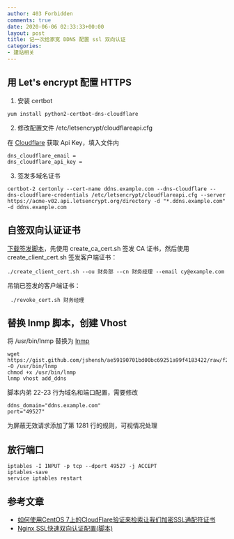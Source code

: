 ```yaml
---
author: 403 Forbidden
comments: true
date: 2020-06-06 02:33:33+00:00
layout: post
title: 记一次给家宽 DDNS 配置 ssl 双向认证
categories:
- 建站相关
---
```

## 用 Let's encrypt 配置 HTTPS

1. 安装 certbot

```shell
yum install python2-certbot-dns-cloudflare
```

2. 修改配置文件 /etc/letsencrypt/cloudflareapi.cfg

在 [Cloudflare](https://www.cloudflare.com/a/profile) 获取 Api Key，填入文件内

```
dns_cloudflare_email = 
dns_cloudflare_api_key = 
```

3. 签发多域名证书

```shell
certbot-2 certonly --cert-name ddns.example.com --dns-cloudflare --dns-cloudflare-credentials /etc/letsencrypt/cloudflareapi.cfg --server https://acme-v02.api.letsencrypt.org/directory -d "*.ddns.example.com" -d ddns.example.com
```

## 自签双向认证证书

[下载签发脚本](https://gist.github.com/jshensh/9442300c6a86b1ab08040d39de37df5b)，先使用 create_ca_cert.sh 签发 CA 证书，然后使用 create_client_cert.sh 签发客户端证书：

```shell
./create_client_cert.sh --ou 财务部 --cn 财务经理 --email cy@example.com
```

吊销已签发的客户端证书：

```shell
 ./revoke_cert.sh 财务经理
```

## 替换 lnmp 脚本，创建 Vhost

将 /usr/bin/lnmp 替换为 [lnmp](https://gist.github.com/jshensh/ae59190701bd00bc69251a99f4183422)

```shell
wget https://gist.github.com/jshensh/ae59190701bd00bc69251a99f4183422/raw/f2e4f4c9167c22557119014c223bc72be5c4bf14/lnmp -O /usr/bin/lnmp
chmod +x /usr/bin/lnmp
lnmp vhost add_ddns
```

脚本内弟 22-23 行为域名和端口配置，需要修改

```shell
ddns_domain="ddns.example.com"
port="49527"
```

为屏蔽无效请求添加了第 1281 行的规则，可视情况处理

## 放行端口

```shell
iptables -I INPUT -p tcp --dport 49527 -j ACCEPT
iptables-save
service iptables restart
```

## 参考文章

* [如何使用CentOS 7上的CloudFlare验证来检索让我们加密SSL通配符证书](https://cloud.tencent.com/developer/article/1360712)
* [Nginx SSL快速双向认证配置(脚本)](https://segmentfault.com/a/1190000015295122)